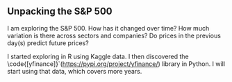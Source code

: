 ## Unpacking the S&P 500

I am exploring the S&P 500. How has it changed over time? How much variation is there across sectors and companies? Do prices in the previous day(s) predict future prices?

I started exploring in R using Kaggle data. I then discovered the \code{[yfinance]}`(https://pypi.org/project/yfinance/) library in Python. I will start using that data, which covers more years.

